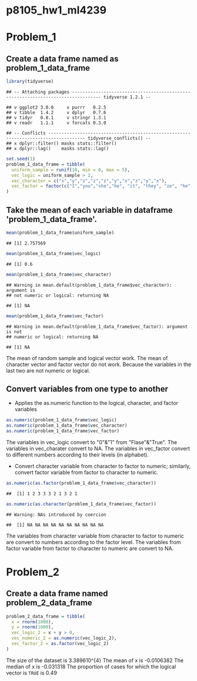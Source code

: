 p8105\_hw1\_ml4239
================

**Problem\_1**
==============

Create a data frame named as problem\_1\_data\_frame
----------------------------------------------------

``` r
library(tidyverse)
```

    ## -- Attaching packages --------------------------------------------------------------------------------- tidyverse 1.2.1 --

    ## v ggplot2 3.0.0     v purrr   0.2.5
    ## v tibble  1.4.2     v dplyr   0.7.6
    ## v tidyr   0.8.1     v stringr 1.3.1
    ## v readr   1.1.1     v forcats 0.3.0

    ## -- Conflicts ------------------------------------------------------------------------------------ tidyverse_conflicts() --
    ## x dplyr::filter() masks stats::filter()
    ## x dplyr::lag()    masks stats::lag()

``` r
set.seed(1)
problem_1_data_frame = tibble(
  uniform_sample = runif(10, min = 0, max = 5),
  vec_logic = uniform_sample > 2,
  vec_character = c("x","y","z","z","z","y","x","z","y","x"),
  vec_factor = factor(c("I","you","she","he", "it", "they", "ze", "he", "xe", "none"))
)
```

Take the mean of each variable in dataframe 'problem\_1\_data\_frame'.
----------------------------------------------------------------------

``` r
mean(problem_1_data_frame$uniform_sample)
```

    ## [1] 2.757569

``` r
mean(problem_1_data_frame$vec_logic)
```

    ## [1] 0.6

``` r
mean(problem_1_data_frame$vec_character)
```

    ## Warning in mean.default(problem_1_data_frame$vec_character): argument is
    ## not numeric or logical: returning NA

    ## [1] NA

``` r
mean(problem_1_data_frame$vec_factor)
```

    ## Warning in mean.default(problem_1_data_frame$vec_factor): argument is not
    ## numeric or logical: returning NA

    ## [1] NA

The mean of random sample and logical vector work.
The mean of character vector and factor vector do not work. Because the variables in the last two are not numeric or logical.

Convert variables from one type to another
------------------------------------------

-   Applies the as.numeric function to the logical, character, and factor variables

``` r
as.numeric(problem_1_data_frame$vec_logic)
as.numeric(problem_1_data_frame$vec_character)
as.numeric(problem_1_data_frame$vec_factor)
```

The variables in vec\_logic convert to "0"&"1" from "Flase"&"True".
The variables in vec\_charater convert to NA.
The variables in vec\_factor convert to different numbers according to their levels (in alphabet).

-   Convert character variable from character to factor to numeric; similarly, convert factor variable from factor to character to numeric.

``` r
as.numeric(as.factor(problem_1_data_frame$vec_character))
```

    ##  [1] 1 2 3 3 3 2 1 3 2 1

``` r
as.numeric(as.character(problem_1_data_frame$vec_factor))
```

    ## Warning: NAs introduced by coercion

    ##  [1] NA NA NA NA NA NA NA NA NA NA

The variables from character variable from character to factor to numeric are convert to numbers according to the factor level.
The variables from factor variable from factor to character to numeric are convert to NA.

**Problem\_2**
==============

Create a data frame named problem\_2\_data\_frame
-------------------------------------------------

``` r
problem_2_data_frame = tibble(
  x = rnorm(1000),
  y = rnorm(1000),
  vec_logic_2 = x + y > 0,
  vec_numeric_2 = as.numeric(vec_logic_2),
  vec_factor_2 = as.factor(vec_logic_2)
)
```

The size of the dataset is 3.389610^{4}
The mean of x is -0.0106382
The median of x is -0.031318
The proportion of cases for which the logical vector is `TRUE` is 0.49
